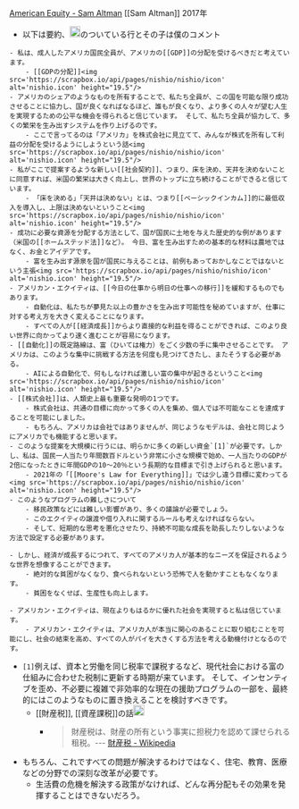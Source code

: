 
[American Equity - Sam Altman](https://blog.samaltman.com/american-equity) [[Sam Altman]] 2017年
- 以下は要約、<img src='https://scrapbox.io/api/pages/nishio/nishio/icon' alt='nishio.icon' height="19.5"/>のついている行とその子は僕のコメント

~~~
- 私は、成人したアメリカ国民全員が、アメリカの[[GDP]]の分配を受けるべきだと考えています。
    - [[GDPの分配]]<img src='https://scrapbox.io/api/pages/nishio/nishio/icon' alt='nishio.icon' height="19.5"/>
- アメリカのシェアのようなものを所有することで、私たち全員が、この国を可能な限り成功させることに協力し、国が良くなればなるほど、誰もが良くなり、より多くの人々が望む人生を実現するための公平な機会を得られると信じています。 そして、私たち全員が協力して、多くの繁栄を生み出すシステムを作り上げるのです。
    - ここで言ってるのは「アメリカ」を株式会社に見立てて、みんなが株式を所有して利益の分配を受けるようにしようという話<img src='https://scrapbox.io/api/pages/nishio/nishio/icon' alt='nishio.icon' height="19.5"/>
- 私がここで提案するような新しい[[社会契約]]、つまり、床を決め、天井を決めないことに同意すれば、米国の繁栄は大きく向上し、世界のトップに立ち続けることができると信じています。
    - 「床を決める」「天井は決めない」とは、つまり[[ベーシックインカム]]的に最低収入を導入し、上限は決めないということ<img src='https://scrapbox.io/api/pages/nishio/nishio/icon' alt='nishio.icon' height="19.5"/>
- 成功に必要な資源を分配する方法として、国が国民に土地を与えた歴史的な例があります（米国の[[ホームステッド法]]など）。 今日、富を生み出すための基本的な材料は農地ではなく、お金とアイデアです。
    - 富を生み出す源泉を国が国民に与えることは、前例もあっておかしなことではないという主張<img src='https://scrapbox.io/api/pages/nishio/nishio/icon' alt='nishio.icon' height="19.5"/>
- アメリカン・エクイティは、[[今日の仕事から明日の仕事への移行]]を緩和するものでもあります。
    - 自動化は、私たちが夢見た以上の豊かさを生み出す可能性を秘めていますが、仕事に対する考え方を大きく変えることになります。
    - すべての人が[[経済成長]]からより直接的な利益を得ることができれば、このより良い世界に向かってより速く進むことが容易になります。
- [[自動化]]の既定路線は、富（ひいては権力）をごく少数の手に集中させることです。 アメリカは、このような集中に挑戦する方法を何度も見つけてきたし、またそうする必要がある。
    - AIによる自動化で、何もしなければ激しい富の集中が起きるということ<img src='https://scrapbox.io/api/pages/nishio/nishio/icon' alt='nishio.icon' height="19.5"/>
- [[株式会社]]は、人類史上最も重要な発明の1つです。
    - 株式会社は、共通の目標に向かって多くの人を集め、個人では不可能なことを達成することを可能にしました。
    - もちろん、アメリカは会社ではありませんが、同じようなモデルは、会社と同じようにアメリカでも機能すると思います。
- このような提案を大規模に行うには、明らかに多くの新しい資金`[1]`が必要です。しかし、私は、国民一人当たり年間数百ドルという非常に小さな規模で始め、一人当たりのGDPが2倍になったときに年間GDPの10～20％という長期的な目標まで引き上げられると思います。
    - 2021年の「[[Moore's Law for Everything]]」では少し違う目標に変わってる<img src='https://scrapbox.io/api/pages/nishio/nishio/icon' alt='nishio.icon' height="19.5"/>
- このようなプログラムの難しさについて
    - 移民政策などには難しい影響があり、多くの議論が必要でしょう。
    - このエクイティの譲渡や借り入れに関するルールも考えなければならない。
    - そして、短期的な思考を悪化させたり、持続不可能な成長を助長したりしないような方法で設定する必要があります。

- しかし、経済が成長するにつれて、すべてのアメリカ人が基本的なニーズを保証されるような世界を想像することができます。
    - 絶対的な貧困がなくなり、食べられないという恐怖で人を動かすこともなくなります。
    - 貧困をなくせば、生産性も向上します。

- アメリカン・エクイティは、現在よりもはるかに優れた社会を実現すると私は信じています。
    - アメリカン・エクイティは、アメリカ人が本当に関心のあることに取り組むことを可能にし、社会の結束を高め、すべての人がパイを大きくする方法を考える動機付けとなるのです。
~~~
- `[1]`例えば、資本と労働を同じ税率で課税するなど、現代社会における富の仕組みに合わせた税制に更新する時期が来ています。 そして、インセンティブを歪め、不必要に複雑で非効率的な現在の援助プログラムの一部を、最終的にはこのようなものに置き換えることを検討すべきです。
    - [[財産税]], [[資産課税]]の話<img src='https://scrapbox.io/api/pages/nishio/nishio/icon' alt='nishio.icon' height="19.5"/>
        - > 財産税は、財産の所有という事実に担税力を認めて課せられる租税。--- [財産税 - Wikipedia](https://ja.wikipedia.org/wiki/財産税)
- もちろん、これですべての問題が解決するわけではなく、住宅、教育、医療などの分野での深刻な改革が必要です。
    - 生活費の危機を解決する政策がなければ、どんな再分配もその効果を発揮することはできないだろう。
